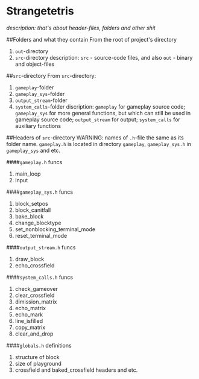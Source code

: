 # Strangetetris

*description: that's about header-files, folders and other shit*

##Folders and what they contain
From the root of project's directory
1. `out`-directory
2. `src`-directory
description: `src` - source-code files, and also `out` - binary and object-files

##`src`-directory
From `src`-directory:
1. `gameplay`-folder
2. `gameplay_sys`-folder
3. `output_stream`-folder
4. `system_calls`-folder
discription: `gameplay` for gameplay source code; `gameplay_sys` for more general functions, but which can still be used in gameplay source code; `output_stream` for output; `system_calls` for auxiliary functions

##Headers of `src`-directory
WARNING: names of `.h`-file the same as its folder name. `gameplay.h` is located in directory `gameplay`, `gameplay_sys.h` in `gameplay_sys` and etc.

####`gameplay.h` funcs
1. main_loop
2. input

####`gameplay_sys.h` funcs
1. block_setpos
2. block_canitfall
3. bake_block
4. change_blocktype
5. set_nonblocking_terminal_mode
6. reset_terminal_mode

####`output_stream.h` funcs
1. draw_block
2. echo_crossfield

####`system_calls.h` funcs
1. check_gameover
2. clear_crossfield
3. dimission_matrix
4. echo_matrix
5. echo_mark
6. line_isfilled
7. copy_matrix
8. clear_and_drop

####`globals.h` definitions
1. structure of block
2. size of playground
3. crossfield and baked_crossfield headers
and etc.


